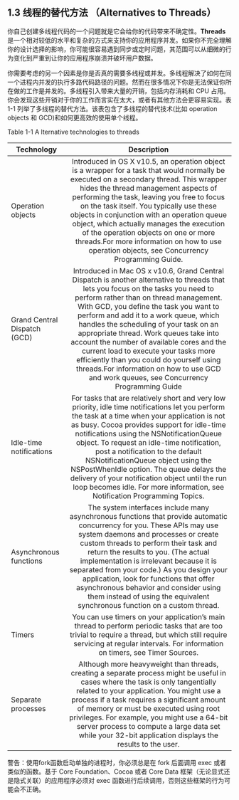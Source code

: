 ## 1.3 线程的替代方法 （Alternatives to Threads）

你自己创建多线程代码的一个问题就是它会给你的代码带来不确定性。**Threads** 是一个相对较低的水平和复杂的方式来支持你的应用程序并发。如果你不完全理解你的设计选择的影响，你可能很容易遇到同步或定时问题，其范围可以从细微的行为变化到严重到让你的应用程序崩溃并破坏用户数据。

你需要考虑的另一个因素是你是否真的需要多线程或并发。多线程解决了如何在同一个进程内并发的执行多路代码路径的问题。然而在很多情况下你是无法保证你所在做的工作是并发的。多线程引入带来大量的开销，包括内存消耗和 CPU 占用。你会发现这些开销对于你的工作而言实在太大，或者有其他方法会更容易实现。表 1-1 列举了多线程的替代方法。该表包含了多线程的替代技术(比如 operation objects 和 GCD)和如何更高效的使用单个线程。

Table 1-1 A lternative technologies to threads

Technology | Description
-|:-:
Operation objects | Introduced in OS X v10.5, an operation object is a wrapper for a task that would normally be executed on a secondary thread. This wrapper hides the thread management aspects of performing the task, leaving you free to focus on the task itself. You typically use these objects in conjunction with an operation queue object, which actually manages the execution of the operation objects on one or more threads.For more information on how to use operation objects, see Concurrency Programming Guide.
Grand Central Dispatch (GCD)|Introduced in Mac OS x v10.6, Grand Central Dispatch is another alternative to threads that lets you focus on the tasks you need to perform rather than on thread management. With GCD, you define the task you want to perform and add it to a work queue, which handles the scheduling of your task on an appropriate thread. Work queues take into account the number of available cores and the current load to execute your tasks more efficiently than you could do yourself using threads.For information on how to use GCD and work queues, see Concurrency Programming Guide
Idle-time notifications|For tasks that are relatively short and very low priority, idle time notifications let you perform the task at a time when your application is not as busy. Cocoa provides support for idle-time notifications using the NSNotificationQueue object. To request an idle-time notification, post a notification to the default NSNotificationQueue object using the NSPostWhenIdle option. The queue delays the delivery of your notification object until the run loop becomes idle. For more information, see Notification Programming Topics.
Asynchronous functions|The system interfaces include many asynchronous functions that provide automatic concurrency for you. These APIs may use system daemons and processes or create custom threads to perform their task and return the results to you. (The actual implementation is irrelevant because it is separated from your code.) As you design your application, look for functions that offer asynchronous behavior and consider using them instead of using the equivalent synchronous function on a custom thread.
Timers|You can use timers on your application’s main thread to perform periodic tasks that are too trivial to require a thread, but which still require servicing at regular intervals. For information on timers, see Timer Sources.
Separate processes|Although more heavyweight than threads, creating a separate process might be useful in cases where the task is only tangentially related to your application. You might use a process if a task requires a significant amount of memory or must be executed using root privileges. For example, you might use a 64-bit server process to compute a large data set while your 32-bit application displays the results to the user.

警告：使用fork函数启动单独的进程时，你必须总是在 fork 后面调用 exec 或者类似的函数。基于 Core Foundation、Cocoa 或者 Core Data 框架（无论显式还是隐式关联）的应用程序必须对 exec 函数进行后续调用，否则这些框架的行为可能会不正确。




